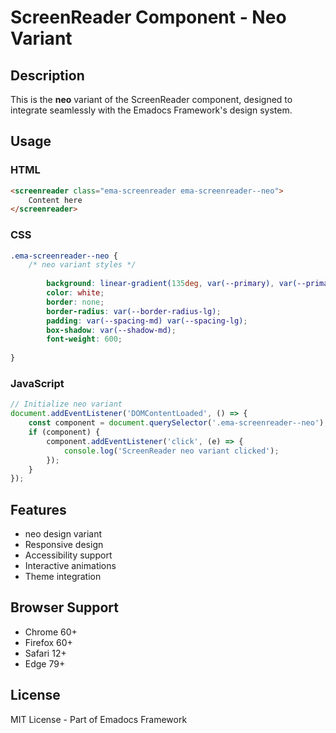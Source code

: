 # ScreenReader Component - Neo Variant

## Description
This is the **neo** variant of the ScreenReader component, designed to integrate seamlessly with the Emadocs Framework's design system.

## Usage

### HTML
```html
<screenreader class="ema-screenreader ema-screenreader--neo">
    Content here
</screenreader>
```

### CSS
```css
.ema-screenreader--neo {
    /* neo variant styles */
    
        background: linear-gradient(135deg, var(--primary), var(--primary-dark));
        color: white;
        border: none;
        border-radius: var(--border-radius-lg);
        padding: var(--spacing-md) var(--spacing-lg);
        box-shadow: var(--shadow-md);
        font-weight: 600;
    
}
```

### JavaScript
```javascript
// Initialize neo variant
document.addEventListener('DOMContentLoaded', () => {
    const component = document.querySelector('.ema-screenreader--neo');
    if (component) {
        component.addEventListener('click', (e) => {
            console.log('ScreenReader neo variant clicked');
        });
    }
});
```

## Features
- neo design variant
- Responsive design
- Accessibility support
- Interactive animations
- Theme integration

## Browser Support
- Chrome 60+
- Firefox 60+
- Safari 12+
- Edge 79+

## License
MIT License - Part of Emadocs Framework
